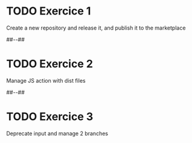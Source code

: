 <!-- .slide: class="exercice" -->

# TODO Exercice 1

Create a new repository and release it, and publish it to the marketplace

##--##

<!-- .slide: class="exercice" -->

# TODO Exercice 2

Manage JS action with dist files

##--##

<!-- .slide: class="exercice" -->

# TODO Exercice 3

Deprecate input and manage 2 branches
